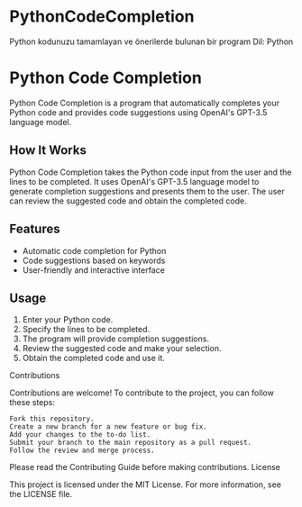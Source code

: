 # PythonCodeCompletion
Python kodunuzu tamamlayan ve önerilerde bulunan bir program Dil: Python
# Python Code Completion

Python Code Completion is a program that automatically completes your Python code and provides code suggestions using OpenAI's GPT-3.5 language model.

## How It Works

Python Code Completion takes the Python code input from the user and the lines to be completed. It uses OpenAI's GPT-3.5 language model to generate completion suggestions and presents them to the user. The user can review the suggested code and obtain the completed code.

## Features

- Automatic code completion for Python
- Code suggestions based on keywords
- User-friendly and interactive interface

## Usage

1. Enter your Python code.
2. Specify the lines to be completed.
3. The program will provide completion suggestions.
4. Review the suggested code and make your selection.
5. Obtain the completed code and use it.

Contributions

Contributions are welcome! To contribute to the project, you can follow these steps:

    Fork this repository.
    Create a new branch for a new feature or bug fix.
    Add your changes to the to-do list.
    Submit your branch to the main repository as a pull request.
    Follow the review and merge process.

Please read the Contributing Guide before making contributions.
License

This project is licensed under the MIT License. For more information, see the LICENSE file.
